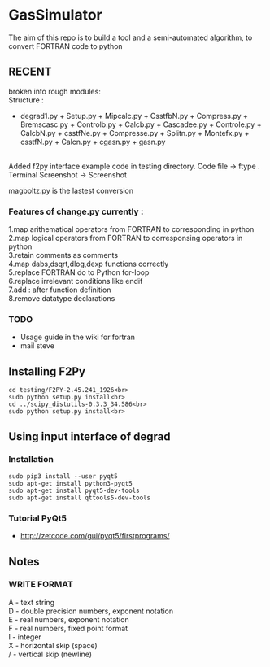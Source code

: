 # GasSimulator 
The aim of this repo is to build a tool and a semi-automated algorithm, to convert FORTRAN code to python<br>

## RECENT <br>
broken into rough modules:<br>
Structure :
* degrad1.py + Setup.py + Mipcalc.py + CsstfbN.py + Compress.py + Bremscasc.py + Controlb.py + Calcb.py + Cascadee.py + Controle.py + CalcbN.py + csstfNe.py + Compresse.py + Splitn.py + Montefx.py + csstfN.py + Calcn.py + cgasn.py + gasn.py 
<br>
Added f2py interface example code in testing directory. Code file -> ftype .
Terminal Screenshot -> Screenshot <br>

magboltz.py is the lastest conversion <br>

### Features of change.py currently : <br>
1.map arithematical operators from FORTRAN to corresponding in python <br>
2.map logical operators from FORTRAN to corresponsing operators in python <br>
3.retain comments as comments<br>
4.map dabs,dsqrt,dlog,dexp functions correctly<br>
5.replace FORTRAN do to Python for-loop<br>
6.replace irrelevant conditions like endif <br>
7.add : after function definition<br>
8.remove datatype declarations<br>

### TODO
* Usage guide in the wiki for fortran 
* mail steve 


## Installing F2Py<br>

    cd testing/F2PY-2.45.241_1926<br>
    sudo python setup.py install<br>
    cd ../scipy_distutils-0.3.3_34.586<br>
    sudo python setup.py install<br>

## Using input interface of degrad <br>
### Installation 
 
    sudo pip3 install --user pyqt5  
    sudo apt-get install python3-pyqt5  
    sudo apt-get install pyqt5-dev-tools
    sudo apt-get install qttools5-dev-tools
    
### Tutorial PyQt5
<ul>
<li> 
	<a href="http://zetcode.com/gui/pyqt5/firstprograms/"> http://zetcode.com/gui/pyqt5/firstprograms/</a>

</ul>

## Notes
### WRITE FORMAT
   A - text string<br>
   D - double precision numbers, exponent notation<br>
   E - real numbers, exponent notation<br>
   F - real numbers, fixed point format<br>
   I - integer<br>
   X - horizontal skip (space)<br>
   / - vertical skip (newline)<br>
